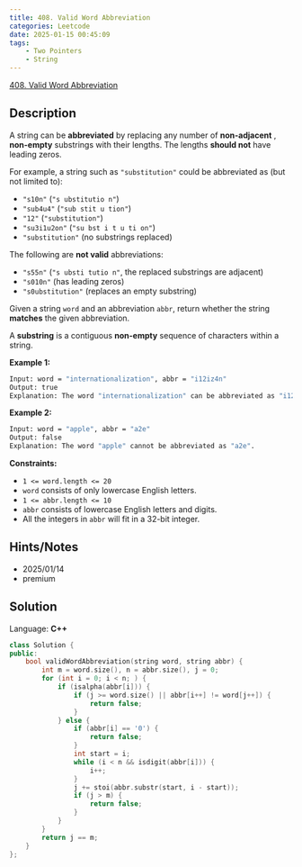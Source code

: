 ```yaml
---
title: 408. Valid Word Abbreviation
categories: Leetcode
date: 2025-01-15 00:45:09
tags:
    - Two Pointers
    - String
---
```


[408. Valid Word Abbreviation](https://leetcode.com/problems/valid-word-abbreviation/description/?envType=company&envId=facebook&favoriteSlug=facebook-three-months)

## Description

A string can be **abbreviated**  by replacing any number of **non-adjacent** , **non-empty**  substrings with their lengths. The lengths **should not**  have leading zeros.

For example, a string such as `"substitution"` could be abbreviated as (but not limited to):

- `"s10n"` (`"s ubstitutio n"`)
- `"sub4u4"` (`"sub stit u tion"`)
- `"12"` (`"substitution"`)
- `"su3i1u2on"` (`"su bst i t u ti on"`)
- `"substitution"` (no substrings replaced)

The following are **not valid**  abbreviations:

- `"s55n"` (`"s ubsti tutio n"`, the replaced substrings are adjacent)
- `"s010n"` (has leading zeros)
- `"s0ubstitution"` (replaces an empty substring)

Given a string `word` and an abbreviation `abbr`, return whether the string **matches**  the given abbreviation.

A **substring**  is a contiguous **non-empty**  sequence of characters within a string.

**Example 1:**

```bash
Input: word = "internationalization", abbr = "i12iz4n"
Output: true
Explanation: The word "internationalization" can be abbreviated as "i12iz4n" ("i nternational iz atio n").
```

**Example 2:**

```bash
Input: word = "apple", abbr = "a2e"
Output: false
Explanation: The word "apple" cannot be abbreviated as "a2e".
```

**Constraints:**

- `1 <= word.length <= 20`
- `word` consists of only lowercase English letters.
- `1 <= abbr.length <= 10`
- `abbr` consists of lowercase English letters and digits.
- All the integers in `abbr` will fit in a 32-bit integer.

## Hints/Notes

- 2025/01/14
- premium

## Solution

Language: **C++**

```C++
class Solution {
public:
    bool validWordAbbreviation(string word, string abbr) {
        int m = word.size(), n = abbr.size(), j = 0;
        for (int i = 0; i < n; ) {
            if (isalpha(abbr[i])) {
                if (j >= word.size() || abbr[i++] != word[j++]) {
                    return false;
                }
            } else {
                if (abbr[i] == '0') {
                    return false;
                }
                int start = i;
                while (i < n && isdigit(abbr[i])) {
                    i++;
                }
                j += stoi(abbr.substr(start, i - start));
                if (j > m) {
                    return false;
                }
            }
        }
        return j == m;
    }
};
```
